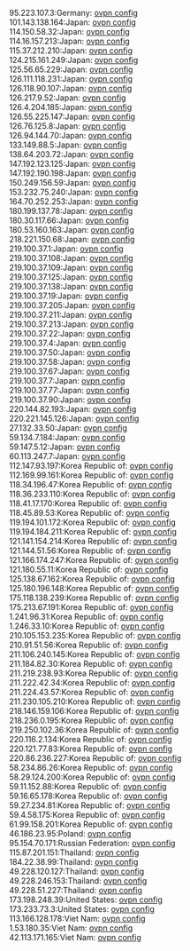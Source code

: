 95.223.107.3:Germany: [ovpn config](vpn/95_223_107_3.ovpn)  
101.143.138.164:Japan: [ovpn config](vpn/101_143_138_164.ovpn)  
114.150.58.32:Japan: [ovpn config](vpn/114_150_58_32.ovpn)  
114.16.157.213:Japan: [ovpn config](vpn/114_16_157_213.ovpn)  
115.37.212.210:Japan: [ovpn config](vpn/115_37_212_210.ovpn)  
124.215.161.249:Japan: [ovpn config](vpn/124_215_161_249.ovpn)  
125.56.65.229:Japan: [ovpn config](vpn/125_56_65_229.ovpn)  
126.111.118.231:Japan: [ovpn config](vpn/126_111_118_231.ovpn)  
126.118.90.107:Japan: [ovpn config](vpn/126_118_90_107.ovpn)  
126.217.9.52:Japan: [ovpn config](vpn/126_217_9_52.ovpn)  
126.4.204.185:Japan: [ovpn config](vpn/126_4_204_185.ovpn)  
126.55.225.147:Japan: [ovpn config](vpn/126_55_225_147.ovpn)  
126.76.125.8:Japan: [ovpn config](vpn/126_76_125_8.ovpn)  
126.94.144.70:Japan: [ovpn config](vpn/126_94_144_70.ovpn)  
133.149.88.5:Japan: [ovpn config](vpn/133_149_88_5.ovpn)  
138.64.203.72:Japan: [ovpn config](vpn/138_64_203_72.ovpn)  
147.192.123.125:Japan: [ovpn config](vpn/147_192_123_125.ovpn)  
147.192.190.198:Japan: [ovpn config](vpn/147_192_190_198.ovpn)  
150.249.156.59:Japan: [ovpn config](vpn/150_249_156_59.ovpn)  
153.232.75.240:Japan: [ovpn config](vpn/153_232_75_240.ovpn)  
164.70.252.253:Japan: [ovpn config](vpn/164_70_252_253.ovpn)  
180.199.137.78:Japan: [ovpn config](vpn/180_199_137_78.ovpn)  
180.30.117.66:Japan: [ovpn config](vpn/180_30_117_66.ovpn)  
180.53.160.163:Japan: [ovpn config](vpn/180_53_160_163.ovpn)  
218.221.150.68:Japan: [ovpn config](vpn/218_221_150_68.ovpn)  
219.100.37.1:Japan: [ovpn config](vpn/219_100_37_1.ovpn)  
219.100.37.108:Japan: [ovpn config](vpn/219_100_37_108.ovpn)  
219.100.37.109:Japan: [ovpn config](vpn/219_100_37_109.ovpn)  
219.100.37.125:Japan: [ovpn config](vpn/219_100_37_125.ovpn)  
219.100.37.138:Japan: [ovpn config](vpn/219_100_37_138.ovpn)  
219.100.37.19:Japan: [ovpn config](vpn/219_100_37_19.ovpn)  
219.100.37.205:Japan: [ovpn config](vpn/219_100_37_205.ovpn)  
219.100.37.211:Japan: [ovpn config](vpn/219_100_37_211.ovpn)  
219.100.37.213:Japan: [ovpn config](vpn/219_100_37_213.ovpn)  
219.100.37.22:Japan: [ovpn config](vpn/219_100_37_22.ovpn)  
219.100.37.4:Japan: [ovpn config](vpn/219_100_37_4.ovpn)  
219.100.37.50:Japan: [ovpn config](vpn/219_100_37_50.ovpn)  
219.100.37.58:Japan: [ovpn config](vpn/219_100_37_58.ovpn)  
219.100.37.67:Japan: [ovpn config](vpn/219_100_37_67.ovpn)  
219.100.37.7:Japan: [ovpn config](vpn/219_100_37_7.ovpn)  
219.100.37.77:Japan: [ovpn config](vpn/219_100_37_77.ovpn)  
219.100.37.90:Japan: [ovpn config](vpn/219_100_37_90.ovpn)  
220.144.82.193:Japan: [ovpn config](vpn/220_144_82_193.ovpn)  
220.221.145.126:Japan: [ovpn config](vpn/220_221_145_126.ovpn)  
27.132.33.50:Japan: [ovpn config](vpn/27_132_33_50.ovpn)  
59.134.7.184:Japan: [ovpn config](vpn/59_134_7_184.ovpn)  
59.147.5.12:Japan: [ovpn config](vpn/59_147_5_12.ovpn)  
60.113.247.7:Japan: [ovpn config](vpn/60_113_247_7.ovpn)  
112.147.93.197:Korea Republic of: [ovpn config](vpn/112_147_93_197.ovpn)  
112.169.99.161:Korea Republic of: [ovpn config](vpn/112_169_99_161.ovpn)  
118.34.196.47:Korea Republic of: [ovpn config](vpn/118_34_196_47.ovpn)  
118.36.233.110:Korea Republic of: [ovpn config](vpn/118_36_233_110.ovpn)  
118.41.17.170:Korea Republic of: [ovpn config](vpn/118_41_17_170.ovpn)  
118.45.89.53:Korea Republic of: [ovpn config](vpn/118_45_89_53.ovpn)  
119.194.101.172:Korea Republic of: [ovpn config](vpn/119_194_101_172.ovpn)  
119.194.184.211:Korea Republic of: [ovpn config](vpn/119_194_184_211.ovpn)  
121.141.154.214:Korea Republic of: [ovpn config](vpn/121_141_154_214.ovpn)  
121.144.51.56:Korea Republic of: [ovpn config](vpn/121_144_51_56.ovpn)  
121.166.174.247:Korea Republic of: [ovpn config](vpn/121_166_174_247.ovpn)  
121.180.55.11:Korea Republic of: [ovpn config](vpn/121_180_55_11.ovpn)  
125.138.67.162:Korea Republic of: [ovpn config](vpn/125_138_67_162.ovpn)  
125.180.196.148:Korea Republic of: [ovpn config](vpn/125_180_196_148.ovpn)  
175.118.138.239:Korea Republic of: [ovpn config](vpn/175_118_138_239.ovpn)  
175.213.67.191:Korea Republic of: [ovpn config](vpn/175_213_67_191.ovpn)  
1.241.96.31:Korea Republic of: [ovpn config](vpn/1_241_96_31.ovpn)  
1.246.33.10:Korea Republic of: [ovpn config](vpn/1_246_33_10.ovpn)  
210.105.153.235:Korea Republic of: [ovpn config](vpn/210_105_153_235.ovpn)  
210.91.51.56:Korea Republic of: [ovpn config](vpn/210_91_51_56.ovpn)  
211.106.240.145:Korea Republic of: [ovpn config](vpn/211_106_240_145.ovpn)  
211.184.82.30:Korea Republic of: [ovpn config](vpn/211_184_82_30.ovpn)  
211.219.238.93:Korea Republic of: [ovpn config](vpn/211_219_238_93.ovpn)  
211.222.42.34:Korea Republic of: [ovpn config](vpn/211_222_42_34.ovpn)  
211.224.43.57:Korea Republic of: [ovpn config](vpn/211_224_43_57.ovpn)  
211.230.105.210:Korea Republic of: [ovpn config](vpn/211_230_105_210.ovpn)  
218.146.159.106:Korea Republic of: [ovpn config](vpn/218_146_159_106.ovpn)  
218.236.0.195:Korea Republic of: [ovpn config](vpn/218_236_0_195.ovpn)  
219.250.102.36:Korea Republic of: [ovpn config](vpn/219_250_102_36.ovpn)  
220.116.2.134:Korea Republic of: [ovpn config](vpn/220_116_2_134.ovpn)  
220.121.77.83:Korea Republic of: [ovpn config](vpn/220_121_77_83.ovpn)  
220.86.236.227:Korea Republic of: [ovpn config](vpn/220_86_236_227.ovpn)  
58.234.86.26:Korea Republic of: [ovpn config](vpn/58_234_86_26.ovpn)  
58.29.124.200:Korea Republic of: [ovpn config](vpn/58_29_124_200.ovpn)  
59.11.152.88:Korea Republic of: [ovpn config](vpn/59_11_152_88.ovpn)  
59.16.65.178:Korea Republic of: [ovpn config](vpn/59_16_65_178.ovpn)  
59.27.234.81:Korea Republic of: [ovpn config](vpn/59_27_234_81.ovpn)  
59.4.58.175:Korea Republic of: [ovpn config](vpn/59_4_58_175.ovpn)  
61.99.158.201:Korea Republic of: [ovpn config](vpn/61_99_158_201.ovpn)  
46.186.23.95:Poland: [ovpn config](vpn/46_186_23_95.ovpn)  
95.154.70.171:Russian Federation: [ovpn config](vpn/95_154_70_171.ovpn)  
115.87.201.151:Thailand: [ovpn config](vpn/115_87_201_151.ovpn)  
184.22.38.99:Thailand: [ovpn config](vpn/184_22_38_99.ovpn)  
49.228.120.127:Thailand: [ovpn config](vpn/49_228_120_127.ovpn)  
49.228.246.153:Thailand: [ovpn config](vpn/49_228_246_153.ovpn)  
49.228.51.227:Thailand: [ovpn config](vpn/49_228_51_227.ovpn)  
173.198.248.39:United States: [ovpn config](vpn/173_198_248_39.ovpn)  
173.233.73.3:United States: [ovpn config](vpn/173_233_73_3.ovpn)  
113.166.128.178:Viet Nam: [ovpn config](vpn/113_166_128_178.ovpn)  
1.53.180.35:Viet Nam: [ovpn config](vpn/1_53_180_35.ovpn)  
42.113.171.165:Viet Nam: [ovpn config](vpn/42_113_171_165.ovpn)  
